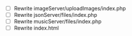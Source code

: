- [ ] Rewrite imageServer/uploadImages/index.php
- [ ] Rewrite jsonServer/files/index.php
- [ ] Rewrite musicServer/files/index.php
- [ ] Rewrite index.html